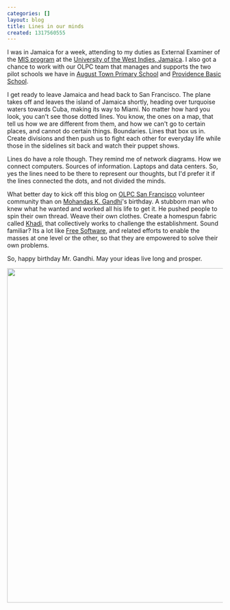 ```yaml
---
categories: []
layout: blog
title: Lines in our minds
created: 1317560555
---
```

<p>I was in Jamaica for a week, attending to my duties as External Examiner of the <a href="http://myspot.mona.uwi.edu/doms/cbmis-courses" target="_blank">MIS program</a> at the <a href="http://mona.uwi.edu/" target="_blank">University of the West Indies, Jamaica</a>. I also got a chance to work with our OLPC team that manages and supports the two pilot schools we have in <a href="http://olpcMAP.net/page?id=813006" target="_blank">August Town Primary School</a> and <a href="http://olpcMAP.net/page?id=810009" target="_blank">Providence Basic School</a>.</p>
<p>I get ready to leave Jamaica and head back to San Francisco. The plane takes off and leaves the island of Jamaica shortly, heading over turquoise waters towards Cuba, making its way to Miami. No matter how hard you look, you can&#39;t see those dotted lines. You know, the ones on a map, that tell us how we are different from them, and how we can&#39;t go to certain places, and cannot do certain things. Boundaries. Lines that box us in. Create divisions and then push us to fight each other for everyday life while those in the sidelines sit back and watch their puppet shows.</p>
<p>Lines do have a role though. They remind me of network diagrams. How we connect computers. Sources of information. Laptops and data centers. So, yes the lines need to be there to represent our thoughts, but I&#39;d prefer it if the lines connected the dots, and not divided the minds.</p>
<p>What better day to kick off this blog on <a href="http://olpcsf.org" target="_blank">OLPC San Francisco</a> volunteer community than on <a href="http://en.wikipedia.org/wiki/Mohandas_Karamchand_Gandhi" target="_blank">Mohandas K. Gandhi</a>&#39;s birthday. A stubborn man who knew what he wanted and worked all his life to get it. He pushed people to spin their own thread. Weave their own clothes. Create a homespun fabric called <a href="http://en.wikipedia.org/wiki/Khadi" target="_blank">Khadi</a>, that collectively works to challenge the establishment. Sound familiar? Its a lot like <a href="http://en.wikipedia.org/wiki/Free_software" target="_blank">Free Software</a>, and related efforts to enable the masses at one level or the other, so that they are empowered to solve their own problems.</p>
<p>So, happy birthday Mr. Gandhi. May your ideas live long and prosper.</p>
<p><img alt="" src="{{ site.baseurl }}/sites/default/files/u8/gandhi-peace-children.png" style="width: 640px; height: 779px;" /></p>

